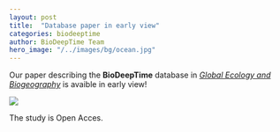 ```yaml
---
layout: post
title:  "Database paper in early view"
categories: biodeeptime
author: BioDeepTime Team 
hero_image: "/../images/bg/ocean.jpg"
---
```



Our paper describing the **BioDeepTime** database in [*Global Ecology and Biogeography*](https://onlinelibrary.wiley.com/doi/10.1111/geb.13735) is avaible in early view!  


[![]({{site.url}}{{site.baseurl}}/images/misc/database_early_view.png)](https://onlinelibrary.wiley.com/doi/10.1111/geb.13735)

The study is Open Acces.
